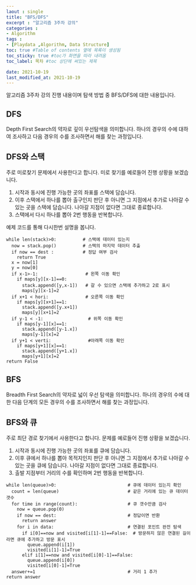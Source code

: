 ```yaml
---
laout : single
title: "BFS/DFS"
excerpt : "알고리즘 3주차 강의"
categories :
- Algorithm
tags :
- [Playdata ,Algorithm, Data Structure]
toc: true #Table of contents 옆에 목록이 생성됨
toc_sticky: true #toc가 화면을 따라 내려옴
toc_label: 목차 #toc 상단에 써있는 제목

date: 2021-10-19
last_modified_at: 2021-10-19
---
```


알고리즘 3주차 강의 진행 내용이며 탐색 방법 중 BFS/DFS에 대한 내용입니다.

## DFS
Depth First Search의 약자로 깊이 우선탐색을 의미합니다. 하나의 경우의 수에 대하여 조사하고 다음 경우의 수를 조사하면서 해를 찾는 과정입니다.

## DFS와 스택
주로 미로찾기 문제에서 사용한다고 합니다. 미로 찾기를 예로들어 진행 상황을 보겠습니다.
1. 시작과 동시에 진행 가능한 곳의 좌표를 스택에 담습니다.
2. 이후 스택에서 하나를 뽑아 출구인지 판단 후 아니면 그 지점에서 추가로 나아갈 수 있는 곳을 스택에 담습니다. 나아갈 지점이 없다면 그대로 종료합니다.
3. 스택에서 다시 하나를 뽑아 2번 행동을 반복합니다.

예제 코드를 통해 다시한번 설명을 봅니다.
```
while len(stack)>0:          # 스택에 데이터 있는지
  now = stack.pop()          # 스택의 마지막 데이터 추출
  if now == dest :           # 정답 여부 검사
    return True
  x = now[1]
  y = now[0]
  if x-1>-1:                  # 왼쪽 이동 확인
    if maps[y][x-1]==0:
      stack.append([y,x-1])   # 갈 수 있으면 스택에 추가하고 2로 표시
      maps[y][x-1]=2
  if x+1 < hori:              # 오른쪽 이동 확인
    if maps[y][x+1]==1:
      stack.append([y.x+1])
      maps[y][x+1]=2
  if y-1 < -1:                 # 위쪽 이동 확인
    if maps[y-1][x]==1:
      stack.append([y-1.x])
      maps[y-1][x]=2
  if y+1 < verti:              #아래쪽 이동 확인
    if maps[y+1][x]==1:
      stack.append([y+1.x])
      maps[y+1][x]=2
return False
```

## BFS
Breadth First Search의 약자로 넓이 우선 탐색을 의미합니다. 하나의 경우의 수에 대한 다음 단계의 모든 경우의 수를 조사하면서 해를 찾는 과정입니다.

## BFS와 큐
주로 최단 경로 찾기에서 사용한다고 합니다. 문제를 예로들어 진행 상황을 보겠습니다.
1. 시작과 동시에 진행 가능한 곳의 좌표를 큐에 담습니다.
2. 이후 큐에서 하나를 뽑아 목적지인지 판단 후 아니면 그 지점에서 추가로 나아갈 수 있는 곳을 큐에 담습니다. 나아갈 지점이 없다면 그대로 종료합니다.
3. 출발 지점부터 거리의 수를 확인하며 2번 행동을 반복합니다.
```
while len(queue)>0:                           # 큐에 데이터 있는지 확인
  count = len(queue)                          # 같은 거리에 있는 큐 데이터 갯수
  for time in range(count):                   # 큐 갯수만큼 검사
    now = queue.pop(0)
    if now == dest:                           # 정답이면 반환
      return answer
    for i in data:                            # 연결된 포인트 완전 탐색
      if i[0]==now and visited[i[1]-1]==False:  # 방문하지 않은 연결된 길이라면 큐에 추가하고 방문 표시
        queue.append(i[1])
        visited[i[1]-1]=True
      elif i[1]==now and visited[i[0]-1]==False:
        queue.append(i[0])
        visited[i[0]-1]=True
  answer+=1                                   # 거리 1 추가
return answer
```
